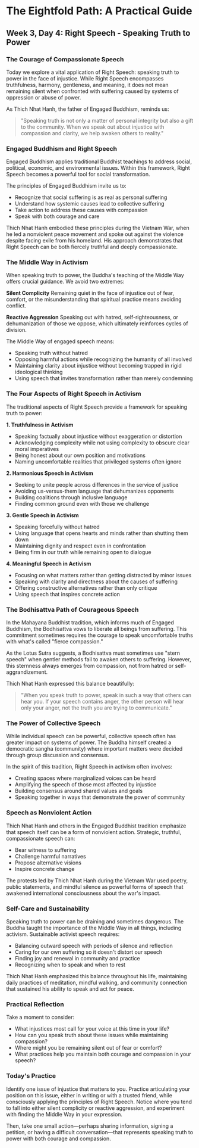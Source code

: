 # The Eightfold Path: A Practical Guide
## Week 3, Day 4: Right Speech - Speaking Truth to Power

### The Courage of Compassionate Speech

Today we explore a vital application of Right Speech: speaking truth to power in the face of injustice. While Right Speech encompasses truthfulness, harmony, gentleness, and meaning, it does not mean remaining silent when confronted with suffering caused by systems of oppression or abuse of power.

As Thich Nhat Hanh, the father of Engaged Buddhism, reminds us:

>"Speaking truth is not only a matter of personal integrity but also a gift to the community. When we speak out about injustice with compassion and clarity, we help awaken others to reality."

### Engaged Buddhism and Right Speech

Engaged Buddhism applies traditional Buddhist teachings to address social, political, economic, and environmental issues. Within this framework, Right Speech becomes a powerful tool for social transformation.

The principles of Engaged Buddhism invite us to:
- Recognize that social suffering is as real as personal suffering
- Understand how systemic causes lead to collective suffering
- Take action to address these causes with compassion
- Speak with both courage and care

Thich Nhat Hanh embodied these principles during the Vietnam War, when he led a nonviolent peace movement and spoke out against the violence despite facing exile from his homeland. His approach demonstrates that Right Speech can be both fiercely truthful and deeply compassionate.

### The Middle Way in Activism

When speaking truth to power, the Buddha's teaching of the Middle Way offers crucial guidance. We avoid two extremes:

**Silent Complicity**
Remaining quiet in the face of injustice out of fear, comfort, or the misunderstanding that spiritual practice means avoiding conflict.

**Reactive Aggression**
Speaking out with hatred, self-righteousness, or dehumanization of those we oppose, which ultimately reinforces cycles of division.

The Middle Way of engaged speech means:
- Speaking truth without hatred
- Opposing harmful actions while recognizing the humanity of all involved
- Maintaining clarity about injustice without becoming trapped in rigid ideological thinking
- Using speech that invites transformation rather than merely condemning

### The Four Aspects of Right Speech in Activism

The traditional aspects of Right Speech provide a framework for speaking truth to power:

**1. Truthfulness in Activism**
- Speaking factually about injustice without exaggeration or distortion
- Acknowledging complexity while not using complexity to obscure clear moral imperatives
- Being honest about our own position and motivations
- Naming uncomfortable realities that privileged systems often ignore

**2. Harmonious Speech in Activism**
- Seeking to unite people across differences in the service of justice
- Avoiding us-versus-them language that dehumanizes opponents
- Building coalitions through inclusive language
- Finding common ground even with those we challenge

**3. Gentle Speech in Activism**
- Speaking forcefully without hatred
- Using language that opens hearts and minds rather than shutting them down
- Maintaining dignity and respect even in confrontation
- Being firm in our truth while remaining open to dialogue

**4. Meaningful Speech in Activism**
- Focusing on what matters rather than getting distracted by minor issues
- Speaking with clarity and directness about the causes of suffering
- Offering constructive alternatives rather than only critique
- Using speech that inspires concrete action

### The Bodhisattva Path of Courageous Speech

In the Mahayana Buddhist tradition, which informs much of Engaged Buddhism, the Bodhisattva vows to liberate all beings from suffering. This commitment sometimes requires the courage to speak uncomfortable truths with what's called "fierce compassion."

As the Lotus Sutra suggests, a Bodhisattva must sometimes use "stern speech" when gentler methods fail to awaken others to suffering. However, this sternness always emerges from compassion, not from hatred or self-aggrandizement.

Thich Nhat Hanh expressed this balance beautifully:

>"When you speak truth to power, speak in such a way that others can hear you. If your speech contains anger, the other person will hear only your anger, not the truth you are trying to communicate."

### The Power of Collective Speech

While individual speech can be powerful, collective speech often has greater impact on systems of power. The Buddha himself created a democratic sangha (community) where important matters were decided through group discussion and consensus.

In the spirit of this tradition, Right Speech in activism often involves:
- Creating spaces where marginalized voices can be heard
- Amplifying the speech of those most affected by injustice
- Building consensus around shared values and goals
- Speaking together in ways that demonstrate the power of community

### Speech as Nonviolent Action

Thich Nhat Hanh and others in the Engaged Buddhist tradition emphasize that speech itself can be a form of nonviolent action. Strategic, truthful, compassionate speech can:
- Bear witness to suffering
- Challenge harmful narratives
- Propose alternative visions
- Inspire concrete change

The protests led by Thich Nhat Hanh during the Vietnam War used poetry, public statements, and mindful silence as powerful forms of speech that awakened international consciousness about the war's impact.

### Self-Care and Sustainability

Speaking truth to power can be draining and sometimes dangerous. The Buddha taught the importance of the Middle Way in all things, including activism. Sustainable activist speech requires:
- Balancing outward speech with periods of silence and reflection
- Caring for our own suffering so it doesn't distort our speech
- Finding joy and renewal in community and practice
- Recognizing when to speak and when to rest

Thich Nhat Hanh emphasized this balance throughout his life, maintaining daily practices of meditation, mindful walking, and community connection that sustained his ability to speak and act for peace.

### Practical Reflection

Take a moment to consider:
- What injustices most call for your voice at this time in your life?
- How can you speak truth about these issues while maintaining compassion?
- Where might you be remaining silent out of fear or comfort?
- What practices help you maintain both courage and compassion in your speech?

### Today's Practice

Identify one issue of injustice that matters to you. Practice articulating your position on this issue, either in writing or with a trusted friend, while consciously applying the principles of Right Speech. Notice where you tend to fall into either silent complicity or reactive aggression, and experiment with finding the Middle Way in your expression.

Then, take one small action—perhaps sharing information, signing a petition, or having a difficult conversation—that represents speaking truth to power with both courage and compassion.
